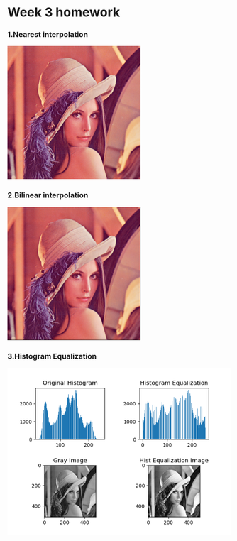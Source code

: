 # Week 3 homework


### 1.Nearest interpolation
<img width=300 src='./result/Upsampling by nearest interpolation.png'>

### 2.Bilinear interpolation
<img width=300 src='./result/Upsampling by bilinear interpolation.png'>

### 3.Histogram Equalization
<img src='./result/Histogram Equalization.png'>
